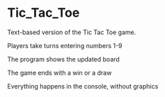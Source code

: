 # Tic_Tac_Toe
Text-based version of the Tic Tac Toe game.

Players take turns entering numbers 1-9

The program shows the updated board

The game ends with a win or a draw

Everything happens in the console, without graphics
